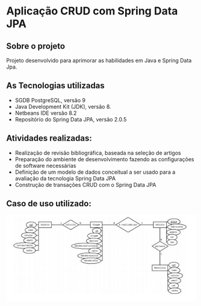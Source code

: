 # Aplicação CRUD com Spring Data JPA 
<h2>Sobre o projeto</h2>
<p>Projeto desenvolvido para aprimorar as habilidades em Java e Spring Data Jpa.</p>
<h2>As Tecnologias utilizadas</h2>
<ul>
<li>SGDB PostgreSQL, versão 9</li>
<li>Java Development Kit (JDK), versão 8.</li>
<li>Netbeans IDE versão 8.2</li>
<li>Repositório do Spring Data JPA, versão 2.0.5</li>

</ul>
<h2>Atividades realizadas:</h2>
<ul>
<li>Realização de revisão bibliográfica, baseada na seleção de artigos</li>
<li>Preparação do ambiente de desenvolvimento fazendo as configurações de software necessárias</li>
<li>Definição de um modelo de dados conceitual a ser usado para a avaliação da tecnologia Spring Data JPA</li>
<li>Construção de transações CRUD com o Spring Data JPA</li>
</ul>
<h2>Caso de uso utilizado:</h2>
<p align="center"><img src="https://github.com/LuandaRezende/ic-spring-data-jpa/blob/master/src/main/resources/modelo-caso-de-uso.JPG"></p>



